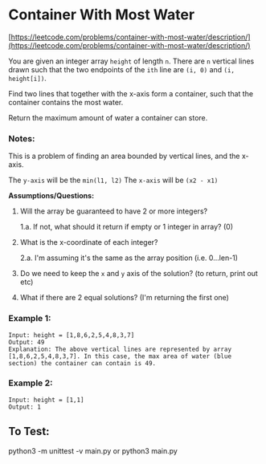 # Container With Most Water

[https://leetcode.com/problems/container-with-most-water/description/](https://leetcode.com/problems/container-with-most-water/description/)

You are given an integer array `height` of length `n`. There are `n` vertical lines drawn such that the two endpoints of the `ith` line are `(i, 0)` and `(i, height[i])`.

Find two lines that together with the x-axis form a container, such that the container contains the most water.

Return the maximum amount of water a container can store.

### Notes:

This is a problem of finding an area bounded by vertical lines, and the x-axis.

The `y-axis` will be the `min(l1, l2)`
The `x-axis` will be `(x2 - x1)`

**Assumptions/Questions:**

1. Will the array be guaranteed to have 2 or more integers?
   
   1.a. If not, what should it return if empty or 1 integer in array?  (0)
2. What is the x-coordinate of each integer?
   
   2.a. I'm assuming it's the same as the array position (i.e. 0...len-1)
3. Do we need to keep the `x` and `y` axis of the solution? (to return, print out etc)
4. What if there are 2 equal solutions?  (I'm returning the first one)

### Example 1:

```
Input: height = [1,8,6,2,5,4,8,3,7]
Output: 49
Explanation: The above vertical lines are represented by array [1,8,6,2,5,4,8,3,7]. In this case, the max area of water (blue section) the container can contain is 49.
```

### Example 2:

```
Input: height = [1,1]
Output: 1
```

## To Test:

python3 -m unittest -v main.py
or
python3 main.py

